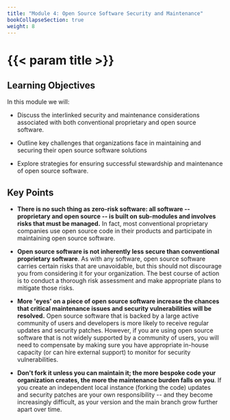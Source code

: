 ```yaml
---
title: "Module 4: Open Source Software Security and Maintenance"
bookCollapseSection: true
weight: 8
---
```


# {{< param title >}}

## Learning Objectives

In this module we will:

- Discuss the interlinked security and maintenance considerations associated with both conventional proprietary and open source software.

- Outline key challenges that organizations face in maintaining and securing their open source software solutions

- Explore strategies for ensuring successful stewardship and maintenance of open source software.

## Key Points

- **There is no such thing as zero-risk software: all software -- proprietary and open source -- is built on sub-modules and involves risks that must be managed.** In fact, most conventional proprietary companies use open source code in their products and participate in maintaining open source software.

- **Open source software is not inherently less secure than conventional proprietary software**. As with any software, open source software carries certain risks that are unavoidable, but this should not discourage you from considering it for your organization. The best course of action is to conduct a thorough risk assessment and make appropriate plans to mitigate those risks.

- **More 'eyes' on a piece of open source software increase the chances that critical maintenance issues and security vulnerabilities will be resolved.** Open source software that is backed by a large active community of users and developers is more likely to receive regular updates and security patches. However, if you are using open source software that is not widely supported by a community of users, you will need to compensate by making sure you have appropriate in-house capacity (or can hire external support) to monitor for security vulnerabilities.

- **Don't fork it unless you can maintain it; the more bespoke code your organization creates, the more the maintenance burden falls on you**. If you create an independent local instance (forking the code) updates and security patches are your own responsibility -- and they become increasingly difficult, as your version and the main branch grow further apart over time.
